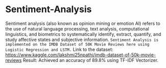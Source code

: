 # Sentiment-Analysis
Sentiment analysis (also known as opinion mining or emotion AI) refers to the use of natural language processing, text analysis, computational linguistics, and biometrics to systematically identify, extract, quantify, and study affective states and subjective information.
`Sentiment Analysis is implemented on the IMDB Dataset of 50K Movie Reviews here using Logistic Regression and LSTM.`
Link to the dataset: https://www.kaggle.com/lakshmi25npathi/imdb-dataset-of-50k-movie-reviews
Result: Achieved an accuracy of 89.8% using TF-IDF Vectorizer.
